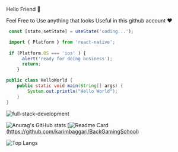 Hello Friend 🙂



  Feel Free to Use anything that looks Useful in this github account ❤️


```js
 const [state,setState] = useState('coding...');
```

```js
 import { Platform } from 'react-native';
 
 if (Platform.OS === 'ios' ) {
      alert('ready for doing business');
      return;
    }
```

```java
public class HelloWorld {
    public static void main(String[] args) {
        System.out.println("Hello World");
    }
}
```

![full-stack-development](https://user-images.githubusercontent.com/77829205/124051039-9ab94900-da13-11eb-9654-1d79bf3cfe37.gif)

![Anurag's GitHub stats](https://github-readme-stats.vercel.app/api?username=karimbaggari&show_icons=true&theme=radical)
[![Readme Card](https://github-readme-stats.vercel.app/api/pin/?username=karimbaggari&repo=BackGamingSchool)(https://github.com/karimbaggari/BackGamingSchool)

![Top Langs](https://github-readme-stats.vercel.app/api/top-langs/?username=karimbaggari&hide_progress=true)




  
